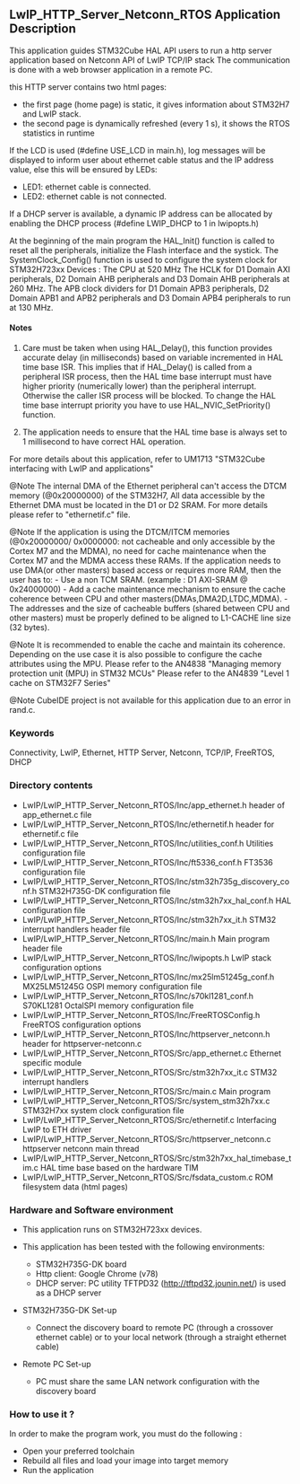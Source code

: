 ## LwIP_HTTP_Server_Netconn_RTOS Application Description 

This application guides STM32Cube HAL API users to run a http server application 
based on Netconn API of LwIP TCP/IP stack
The communication is done with a web browser application in a remote PC.

this HTTP server contains two html pages:
  + the first page (home page) is static, it gives information about STM32H7
    and LwIP stack.
  + the second page is dynamically refreshed (every 1 s), it shows the RTOS 
    statistics in runtime

If the LCD is used (#define USE_LCD in main.h), log messages will be displayed 
to inform user about ethernet cable status and the IP address value, else this 
will be ensured by LEDs:
 + LED1: ethernet cable is connected.
 + LED2: ethernet cable is not connected.

If a DHCP server is available, a dynamic IP address can be allocated by enabling 
the DHCP process (#define LWIP_DHCP to 1 in lwipopts.h)

At the beginning of the main program the HAL_Init() function is called to reset
all the peripherals, initialize the Flash interface and the systick.
The SystemClock_Config() function is used to configure the system clock for STM32H723xx Devices :
The CPU at 520 MHz
The HCLK for D1 Domain AXI peripherals, D2 Domain AHB peripherals and D3 Domain AHB  peripherals at 260 MHz.
The APB clock dividers for D1 Domain APB3 peripherals, D2 Domain APB1 and APB2 peripherals and D3 Domain APB4 peripherals to run at 130 MHz.

#### Notes
 1. Care must be taken when using HAL_Delay(), this function provides accurate delay (in milliseconds)
      based on variable incremented in HAL time base ISR. This implies that if HAL_Delay() is called from
      a peripheral ISR process, then the HAL time base interrupt must have higher priority (numerically lower)
      than the peripheral interrupt. Otherwise the caller ISR process will be blocked.
      To change the HAL time base interrupt priority you have to use HAL_NVIC_SetPriority() function.
      
 2. The application needs to ensure that the HAL time base is always set to 1 millisecond
      to have correct HAL operation.

For more details about this application, refer to UM1713 "STM32Cube interfacing with LwIP and applications"

@Note  The internal DMA of the Ethernet peripheral can't access the DTCM memory (@0x20000000)
       of the STM32H7, All data accessible by the Ethernet DMA must be located in the D1 or D2 SRAM.
       For more details please refer to "ethernetif.c" file.
       
@Note If the  application is using the DTCM/ITCM memories (@0x20000000/ 0x0000000: not cacheable and only accessible
      by the Cortex M7 and the  MDMA), no need for cache maintenance when the Cortex M7 and the MDMA access these RAMs.
      If the application needs to use DMA(or other masters) based access or requires more RAM, then  the user has to:
              - Use a non TCM SRAM. (example : D1 AXI-SRAM @ 0x24000000)
              - Add a cache maintenance mechanism to ensure the cache coherence between CPU and other masters(DMAs,DMA2D,LTDC,MDMA).
              - The addresses and the size of cacheable buffers (shared between CPU and other masters)
                must be	properly defined to be aligned to L1-CACHE line size (32 bytes).

@Note It is recommended to enable the cache and maintain its coherence.
      Depending on the use case it is also possible to configure the cache attributes using the MPU.
      Please refer to the AN4838 "Managing memory protection unit (MPU) in STM32 MCUs"
      Please refer to the AN4839 "Level 1 cache on STM32F7 Series"

@Note CubeIDE project is not available for this application due to an error in rand.c.

### Keywords

Connectivity, LwIP, Ethernet, HTTP Server, Netconn, TCP/IP, FreeRTOS, DHCP	

### Directory contents

  - LwIP/LwIP_HTTP_Server_Netconn_RTOS/Inc/app_ethernet.h          header of app_ethernet.c file
  - LwIP/LwIP_HTTP_Server_Netconn_RTOS/Inc/ethernetif.h            header for ethernetif.c file
  - LwIP/LwIP_HTTP_Server_Netconn_RTOS/Inc/utilities_conf.h        Utilities configuration file
  - LwIP/LwIP_HTTP_Server_Netconn_RTOS/Inc/ft5336_conf.h           FT3536 configuration file
  - LwIP/LwIP_HTTP_Server_Netconn_RTOS/Inc/stm32h735g_discovery_conf.h   STM32H735G-DK configuration file  
  - LwIP/LwIP_HTTP_Server_Netconn_RTOS/Inc/stm32h7xx_hal_conf.h    HAL configuration file
  - LwIP/LwIP_HTTP_Server_Netconn_RTOS/Inc/stm32h7xx_it.h          STM32 interrupt handlers header file
  - LwIP/LwIP_HTTP_Server_Netconn_RTOS/Inc/main.h                  Main program header file
  - LwIP/LwIP_HTTP_Server_Netconn_RTOS/Inc/lwipopts.h              LwIP stack configuration options
  - LwIP/LwIP_HTTP_Server_Netconn_RTOS/Inc/mx25lm51245g_conf.h     MX25LM51245G OSPI memory configuration file
  - LwIP/LwIP_HTTP_Server_Netconn_RTOS/Inc/s70kl1281_conf.h        S70KL1281 OctalSPI memory configuration file
  - LwIP/LwIP_HTTP_Server_Netconn_RTOS/Inc/FreeRTOSConfig.h        FreeRTOS configuration options
  - LwIP/LwIP_HTTP_Server_Netconn_RTOS/Inc/httpserver_netconn.h    header for httpserver-netconn.c
  - LwIP/LwIP_HTTP_Server_Netconn_RTOS/Src/app_ethernet.c          Ethernet specific module
  - LwIP/LwIP_HTTP_Server_Netconn_RTOS/Src/stm32h7xx_it.c          STM32 interrupt handlers
  - LwIP/LwIP_HTTP_Server_Netconn_RTOS/Src/main.c                  Main program
  - LwIP/LwIP_HTTP_Server_Netconn_RTOS/Src/system_stm32h7xx.c      STM32H7xx system clock configuration file
  - LwIP/LwIP_HTTP_Server_Netconn_RTOS/Src/ethernetif.c            Interfacing LwIP to ETH driver
  - LwIP/LwIP_HTTP_Server_Netconn_RTOS/Src/httpserver_netconn.c    httpserver netconn main thread
  - LwIP/LwIP_HTTP_Server_Netconn_RTOS/Src/stm32h7xx_hal_timebase_tim.c HAL time base based on the hardware TIM
  - LwIP/LwIP_HTTP_Server_Netconn_RTOS/Src/fsdata_custom.c         ROM filesystem data (html pages)
  

### Hardware and Software environment

  - This application runs on STM32H723xx devices.
    
  - This application has been tested with the following environments:
     - STM32H735G-DK board
     - Http client: Google Chrome (v78)
     - DHCP server:  PC utility TFTPD32 (http://tftpd32.jounin.net/) is used as a DHCP server    
      
  - STM32H735G-DK Set-up
    - Connect the discovery board to remote PC (through a crossover ethernet cable)
      or to your local network (through a straight ethernet cable)
  
  - Remote PC Set-up
    - PC must share the same LAN network configuration with the discovery board


### How to use it ? 

In order to make the program work, you must do the following :
 - Open your preferred toolchain 
 - Rebuild all files and load your image into target memory
 - Run the application

